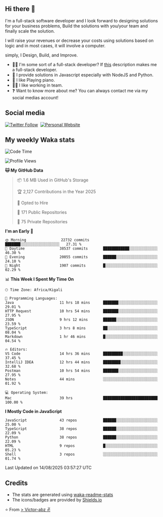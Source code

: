 ## Hi there 👋
I'm a full-stack software developer and I look forward to designing solutions for your business problems, Build the solutions with you/your team and finally scale the solution.

I will raise your revenues or decrease your costs using solutions based on logic and in most cases, it will involve a computer.

simply, I Design, Build, and Improve.

- 👨‍💻 I'm some sort of a full-stack developer? If [this](https://www.w3schools.com/whatis/whatis_fullstack.asp) description makes me a full-stack developer.
- 🌱 I provide solutions in Javascript especially with NodeJS and Python. 
- 🎹 I like Playing piano.
- 👯‍♀️ I like working in team.
- ❓ Want to know more about me? You can always contact me via my social medias account!

## Social media
[![Twitter Follow](https://img.shields.io/twitter/follow/vicky_abz?color=%231DA1F2&label=Twitter&style=for-the-badge&logo=twitter&logoColor=ffffff)](https://twitter.com/vicky_abz)
‎‎ [![Personal Website](https://img.shields.io/static/v1?label=visit&message=victor-abz.com&color=%235F021F&style=for-the-badge)](https://victor-abz.com/)

## My weekly Waka stats
<!--START_SECTION:waka-->
![Code Time](http://img.shields.io/badge/Code%20Time-1%2C958%20hrs%2052%20mins-blue)

![Profile Views](http://img.shields.io/badge/Profile%20Views-0-blue)

**🐱 My GitHub Data** 

> 📦 1.6 MB Used in GitHub's Storage 
 > 
> 🏆 2,127 Contributions in the Year 2025
 > 
> 💼 Opted to Hire
 > 
> 📜 171 Public Repositories 
 > 
> 🔑 75 Private Repositories 
 > 
**I'm an Early 🐤** 

```text
🌞 Morning                22732 commits       ███████░░░░░░░░░░░░░░░░░░   27.31 % 
🌆 Daytime                38537 commits       ████████████░░░░░░░░░░░░░   46.30 % 
🌃 Evening                20055 commits       ██████░░░░░░░░░░░░░░░░░░░   24.10 % 
🌙 Night                  1907 commits        █░░░░░░░░░░░░░░░░░░░░░░░░   02.29 % 
```


📊 **This Week I Spent My Time On** 

```text
🕑︎ Time Zone: Africa/Kigali

💬 Programming Languages: 
Java                     11 hrs 18 mins      ███████░░░░░░░░░░░░░░░░░░   29.01 % 
HTTP Request             10 hrs 54 mins      ███████░░░░░░░░░░░░░░░░░░   27.95 % 
JSON                     9 hrs 12 mins       ██████░░░░░░░░░░░░░░░░░░░   23.59 % 
TypeScript               3 hrs 8 mins        ██░░░░░░░░░░░░░░░░░░░░░░░   08.04 % 
Markdown                 1 hr 46 mins        █░░░░░░░░░░░░░░░░░░░░░░░░   04.54 % 

🔥 Editors: 
VS Code                  14 hrs 36 mins      █████████░░░░░░░░░░░░░░░░   37.45 % 
IntelliJ IDEA            12 hrs 44 mins      ████████░░░░░░░░░░░░░░░░░   32.68 % 
Postman                  10 hrs 54 mins      ███████░░░░░░░░░░░░░░░░░░   27.95 % 
Notes                    44 mins             ░░░░░░░░░░░░░░░░░░░░░░░░░   01.92 % 

💻 Operating System: 
Mac                      39 hrs              █████████████████████████   100.00 % 
```

**I Mostly Code in JavaScript** 

```text
JavaScript               43 repos            ██████░░░░░░░░░░░░░░░░░░░   25.00 % 
TypeScript               38 repos            ██████░░░░░░░░░░░░░░░░░░░   22.09 % 
Python                   38 repos            ██████░░░░░░░░░░░░░░░░░░░   22.09 % 
HTML                     9 repos             █░░░░░░░░░░░░░░░░░░░░░░░░   05.23 % 
Shell                    3 repos             ░░░░░░░░░░░░░░░░░░░░░░░░░   01.74 % 
```




 Last Updated on 14/08/2025 03:57:27 UTC
<!--END_SECTION:waka-->

## Credits
- The stats are generated using [waka-readme-stats](https://github.com/anmol098/waka-readme-stats)
- The icons/badges are provided by [Shields.io](https://shields.io/)

⭐️ From [> Victor-abz ✌](https://victor-abz.com/)
